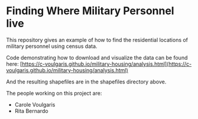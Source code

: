 # Finding Where Military Personnel live

This repository gives an example of how to find the residential locations of 
military personnel using census data.

Code demonstrating how to download and visualize the data can be found here: [https://c-voulgaris.github.io/military-housing/analysis.html](https://c-voulgaris.github.io/military-housing/analysis.html)

And the resulting shapefiles are in the shapefiles directory above.

The people working on this project are:

* Carole Voulgaris
* Rita Bernardo
